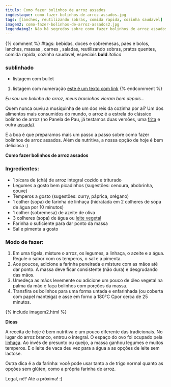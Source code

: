 ```yaml
---
titulo: Como fazer bolinhos de arroz assados
imgdestaque: como-fazer-bolinhos-de-arroz-assados.jpg
tags: [lanches, reutilizando sobras, comida rapida, cozinha saudavel]
imagem2: como-fazer-bolinhos-de-arroz-assados2.jpg
legendaimg2: Não há segredos sobre como fazer bolinhos de arroz assados - é simples assim!
---
```

{% comment %}
#tags: bebidas, doces e sobremesas, paes e bolos, lanches, massas , carnes , saladas, reutilizando sobras, pratos quentes, comida rapida, cozinha saudavel, especiais
**bold**
*italico*
### sublinhado
* listagem com bullet
1. listagem com numeração
[este é um texto com link](https://www.enderecodolink.com)
{% endcomment %}

*Eu sou um bolinho de arroz, meus bracinhos vieram bem depois...*

Quem nunca ouviu a musiquinha de um dos reis da cozinha por aí? Um dos alimentos mais consumidos do mundo, o arroz é a estrela do clássico bolinho de arroz (no Panela de Pau, já testamos duas versões, uma [frita](http://paneladepau.com.br/bolinhos-de-arroz/) e outra [assada](http://paneladepau.com.br/bolinho-de-arroz-assado/)).

E a boa é que preparamos mais um passo a passo sobre como fazer bolinhos de arroz assados. Além de nutritiva, a nossa opção de hoje é bem deliciosa :)

**Como fazer bolinhos de arroz assados**

### Ingredientes:

* 1 xícara de (chá) de arroz integral cozido e triturado
* Legumes a gosto bem picadinhos (sugestões: cenoura, abobrinha, couve)
* Temperos a gosto (sugestões: curry, páprica, orégano)
* 1 colher (sopa) de farinha de linhaça (hidratada em 2 colheres de sopa de água por 10 minutos)
* 1 colher (sobremesa) de azeite de oliva
* 3 colheres (sopa) de água ou [leite vegetal](http://paneladepau.com.br/leite-de-aveia/)
* Farinha o suficiente para dar ponto da massa
* Sal e pimenta a gosto 

### Modo de fazer: 

1. Em uma tigela, misture o arroz, os legumes, a linhaça, o azeite e a água. Regule o sabor com os temperos, o sal e a pimenta. 
2. Aos poucos, adicione a farinha peneirada e misture com as mãos até dar ponto. A massa deve ficar consistente (não dura) e desgrudando das mãos.
3. Umedeça as mãos levemente ou adicione um pouco de óleo vegetal na palma da mão e faça bolinhos com porções da massa. 
4. Transfira os bolinhos para uma forma untada e enfarinhada (ou coberta com papel manteiga) e asse em forno a 180°C Cpor cerca de 25 minutos. 

{% include imagem2.html %}

**Dicas** 

A receita de hoje é bem nutritiva e um pouco diferente das tradicionais. No lugar do arroz branco, entrou o integral. O espaço do ovo foi ocupado pela [linhaça](http://paneladepau.com.br/biscoito-linhaca-aveia/). Ao invés de presunto ou queijo, a massa ganhou legumes e muitos temperos. E o leite de vaca deu vez para a água a as opções de leite sem lactose. 

Outra dica é a da farinha: você pode usar tanto a de trigo normal quanto as opções sem glúten, como a própria farinha de arroz. 


Legal, né? 
Até a próxima! :)

